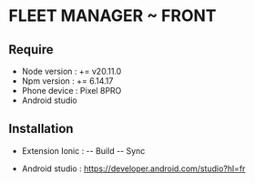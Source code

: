 # FLEET MANAGER ~ FRONT

## Require 
-  Node version : += v20.11.0
-  Npm version : += 6.14.17
-  Phone device : Pixel 8PRO
-  Android studio

## Installation
-  Extension Ionic : 
  --  Build 
  --  Sync

-  Android studio : https://developer.android.com/studio?hl=fr
